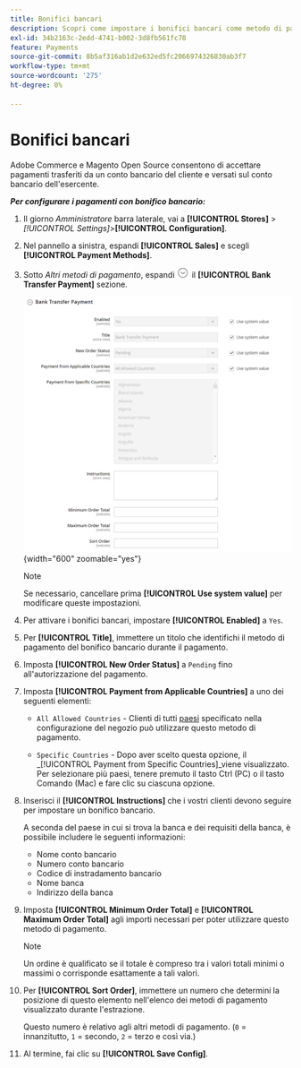 ```yaml
---
title: Bonifici bancari
description: Scopri come impostare i bonifici bancari come metodo di pagamento offline nel tuo negozio.
exl-id: 34b2163c-2edd-4741-b002-3d8fb561fc78
feature: Payments
source-git-commit: 8b5af316ab1d2e632ed5fc2066974326830ab3f7
workflow-type: tm+mt
source-wordcount: '275'
ht-degree: 0%

---
```


# Bonifici bancari

Adobe Commerce e Magento Open Source consentono di accettare pagamenti trasferiti da un conto bancario del cliente e versati sul conto bancario dell&#39;esercente.

**_Per configurare i pagamenti con bonifico bancario:_**

1. Il giorno _Amministratore_ barra laterale, vai a **[!UICONTROL Stores]** > _[!UICONTROL Settings]_>**[!UICONTROL Configuration]**.

1. Nel pannello a sinistra, espandi **[!UICONTROL Sales]** e scegli **[!UICONTROL Payment Methods]**.

1. Sotto _Altri metodi di pagamento_, espandi ![Selettore di espansione](../assets/icon-display-expand.png) il **[!UICONTROL Bank Transfer Payment]** sezione.

   ![Pagamento bonifico](../configuration-reference/sales/assets/payment-methods-bank-transfer-payment.png){width="600" zoomable="yes"}

   >[!NOTE]
   >
   >Se necessario, cancellare prima **[!UICONTROL Use system value]** per modificare queste impostazioni.

1. Per attivare i bonifici bancari, impostare **[!UICONTROL Enabled]** a `Yes`.

1. Per **[!UICONTROL Title]**, immettere un titolo che identifichi il metodo di pagamento del bonifico bancario durante il pagamento.

1. Imposta **[!UICONTROL New Order Status]** a `Pending` fino all&#39;autorizzazione del pagamento.

1. Imposta **[!UICONTROL Payment from Applicable Countries]** a uno dei seguenti elementi:

   - `All Allowed Countries` - Clienti di tutti [paesi](../getting-started/store-details.md#country-options) specificato nella configurazione del negozio può utilizzare questo metodo di pagamento.

   - `Specific Countries` - Dopo aver scelto questa opzione, il _[!UICONTROL Payment from Specific Countries]_viene visualizzato. Per selezionare più paesi, tenere premuto il tasto Ctrl (PC) o il tasto Comando (Mac) e fare clic su ciascuna opzione.

1. Inserisci il **[!UICONTROL Instructions]** che i vostri clienti devono seguire per impostare un bonifico bancario.

   A seconda del paese in cui si trova la banca e dei requisiti della banca, è possibile includere le seguenti informazioni:

   - Nome conto bancario
   - Numero conto bancario
   - Codice di instradamento bancario
   - Nome banca
   - Indirizzo della banca

1. Imposta **[!UICONTROL Minimum Order Total]** e **[!UICONTROL Maximum Order Total]** agli importi necessari per poter utilizzare questo metodo di pagamento.

   >[!NOTE]
   >
   >Un ordine è qualificato se il totale è compreso tra i valori totali minimi o massimi o corrisponde esattamente a tali valori.

1. Per **[!UICONTROL Sort Order]**, immettere un numero che determini la posizione di questo elemento nell&#39;elenco dei metodi di pagamento visualizzato durante l&#39;estrazione.

   Questo numero è relativo agli altri metodi di pagamento. (`0` = innanzitutto, `1` = secondo, `2` = terzo e così via.)

1. Al termine, fai clic su **[!UICONTROL Save Config]**.
